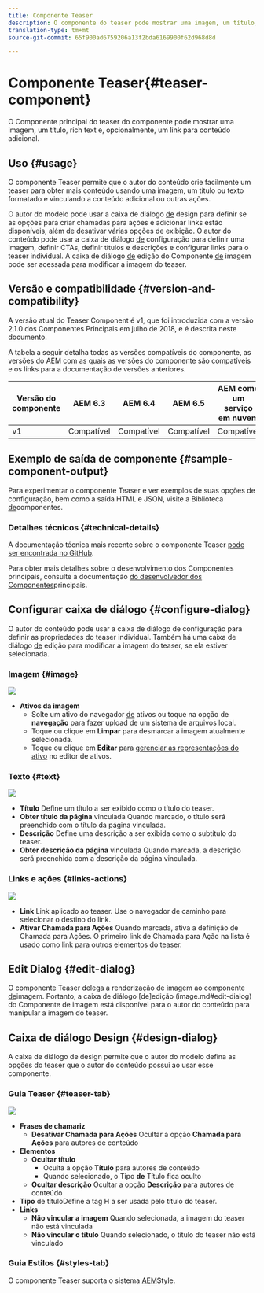 ```yaml
---
title: Componente Teaser
description: O componente do teaser pode mostrar uma imagem, um título, rich text e, opcionalmente, vincular para conteúdo adicional.
translation-type: tm+mt
source-git-commit: 65f900ad6759206a13f2bda6169900f62d968d8d

---
```



# Componente Teaser{#teaser-component}

O Componente principal do teaser do componente pode mostrar uma imagem, um título, rich text e, opcionalmente, um link para conteúdo adicional.

## Uso {#usage}

O componente Teaser permite que o autor do conteúdo crie facilmente um teaser para obter mais conteúdo usando uma imagem, um título ou texto formatado e vinculando a conteúdo adicional ou outras ações.

O autor do modelo pode usar a caixa de diálogo [de](#design-dialog) design para definir se as opções para criar chamadas para ações e adicionar links estão disponíveis, além de desativar várias opções de exibição. O autor do conteúdo pode usar a caixa de diálogo [de](#configure-dialog) configuração para definir uma imagem, definir CTAs, definir títulos e descrições e configurar links para o teaser individual. A caixa de diálogo [de](image.md#edit-dialog) edição do Componente [de](image.md) imagem pode ser acessada para modificar a imagem do teaser.

## Versão e compatibilidade {#version-and-compatibility}

A versão atual do Teaser Component é v1, que foi introduzida com a versão 2.1.0 dos Componentes Principais em julho de 2018, e é descrita neste documento.

A tabela a seguir detalha todas as versões compatíveis do componente, as versões do AEM com as quais as versões do componente são compatíveis e os links para a documentação de versões anteriores.

| Versão do componente | AEM 6.3 | AEM 6.4 | AEM 6.5 | AEM como um serviço em nuvem |
|---|---|---|---|---|
| v1 | Compatível | Compatível | Compatível | Compatível |

## Exemplo de saída de componente {#sample-component-output}

Para experimentar o componente Teaser e ver exemplos de suas opções de configuração, bem como a saída HTML e JSON, visite a Biblioteca [de](https://adobe.com/go/aem_cmp_library_teaser)componentes.

### Detalhes técnicos {#technical-details}

A documentação técnica mais recente sobre o componente Teaser [pode ser encontrada no GitHub](https://adobe.com/go/aem_cmp_tech_teaser_v1).

Para obter mais detalhes sobre o desenvolvimento dos Componentes principais, consulte a documentação [do desenvolvedor dos Componentes](developing.md)principais.

## Configurar caixa de diálogo {#configure-dialog}

O autor do conteúdo pode usar a caixa de diálogo de configuração para definir as propriedades do teaser individual. Também há uma caixa de diálogo [de](#edit-dialog) edição para modificar a imagem do teaser, se ela estiver selecionada.

### Imagem {#image}

![](assets/screen_shot_2018-07-03at104125.png)

* **Ativos da imagem**
   * Solte um ativo do navegador [de](https://docs.adobe.com/content/help/en/experience-manager-cloud-service/sites/authoring/fundamentals/environment-tools.html) ativos ou toque na opção de **navegação** para fazer upload de um sistema de arquivos local.
   * Toque ou clique em **Limpar** para desmarcar a imagem atualmente selecionada.
   * Toque ou clique em **Editar** para [gerenciar as representações do ativo](https://docs.adobe.com/content/help/en/experience-manager-cloud-service/assets/manage/manage-digital-assets.html) no editor de ativos.

### Texto {#text}

![](assets/screen_shot_2018-07-03at104138.png)

* **Título** Define um título a ser exibido como o título do teaser.
* **Obter título da página** vinculada Quando marcado, o título será preenchido com o título da página vinculada.
* **Descrição** Define uma descrição a ser exibida como o subtítulo do teaser.
* **Obter descrição da página** vinculada Quando marcada, a descrição será preenchida com a descrição da página vinculada.

### Links e ações {#links-actions}

![](assets/screen_shot_2018-07-03at104146.png)

* **Link** Link aplicado ao teaser. Use o navegador de caminho para selecionar o destino do link.
* **Ativar Chamada para Ações** Quando marcada, ativa a definição de Chamada para Ações. O primeiro link de Chamada para Ação na lista é usado como link para outros elementos do teaser.

## Edit Dialog {#edit-dialog}

O componente Teaser delega a renderização de imagem ao componente [de](image.md)imagem. Portanto, a caixa de diálogo [de]edição (image.md#edit-dialog) do Componente de imagem está disponível para o autor do conteúdo para manipular a imagem do teaser.

## Caixa de diálogo Design {#design-dialog}

A caixa de diálogo de design permite que o autor do modelo defina as opções do teaser que o autor do conteúdo possui ao usar esse componente.

### Guia Teaser {#teaser-tab}

![](assets/screen_shot_2018-07-03at105958.png)

* **Frases de chamariz**
   * **Desativar Chamada para Ações** Ocultar a opção **Chamada para Ações** para autores de conteúdo
* **Elementos**
   * **Ocultar título**
      * Oculta a opção **Título** para autores de conteúdo
      * Quando selecionado, o Tipo **de** Título fica oculto
   * **Ocultar descrição** Ocultar a opção **Descrição** para autores de conteúdo
* **Tipo** de títuloDefine a tag H a ser usada pelo título do teaser.
* **Links**
   * **Não vincular a imagem** Quando selecionada, a imagem do teaser não está vinculada
   * **Não vincular o título** Quando selecionado, o título do teaser não está vinculado

### Guia Estilos {#styles-tab}

O componente Teaser suporta o sistema [AEM](authoring.md#component-styling)Style.
